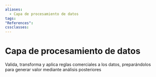 ```yaml
---
aliases:
  - Capa de procesamiento de datos
tags:
"References":
cssclasses:
---
```

# Capa de procesamiento de datos

Valida, transforma y aplica reglas comerciales a los datos, preparándolos para generar valor mediante análisis posteriores